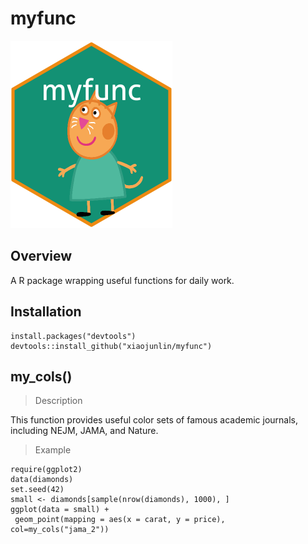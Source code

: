 # myfunc
<img src="data/sticker/myfuncSticker.png" height="300"/>

## Overview
A R package wrapping useful functions for daily work.

## Installation 

```
install.packages("devtools")
devtools::install_github("xiaojunlin/myfunc")
```
## my_cols()
> Description 

This function provides useful color sets of famous academic journals, including NEJM, JAMA, and Nature.

> Example

```
require(ggplot2)
data(diamonds)
set.seed(42)
small <- diamonds[sample(nrow(diamonds), 1000), ]
ggplot(data = small) +
 geom_point(mapping = aes(x = carat, y = price), col=my_cols("jama_2"))
```
